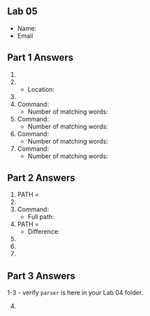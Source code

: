 ## Lab 05

- Name:
- Email

## Part 1 Answers

1. 
2. 
    - Location: 
3. 
4. Command:
    - Number of matching words: 
5. Command:
    - Number of matching words: 
6. Command:
    - Number of matching words: 
7. Command:
    - Number of matching words: 

## Part 2 Answers

1. PATH = 
2. 
3. Command:
    - Full path: 
4. PATH = 
    - Difference: 
5. 
6. 
7. 

## Part 3 Answers

1-3 - verify `parser` is here in your Lab 04 folder.

4. 

